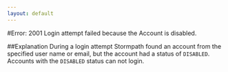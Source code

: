 ```yaml
---
layout: default
---
```


#Error: 2001
Login attempt failed because the Account is disabled.

##Explanation
During a login attempt Stormpath found an account from the specified user name or email, but the account had a status of `DISABLED`.  Accounts with the `DISABLED` status can not login.


